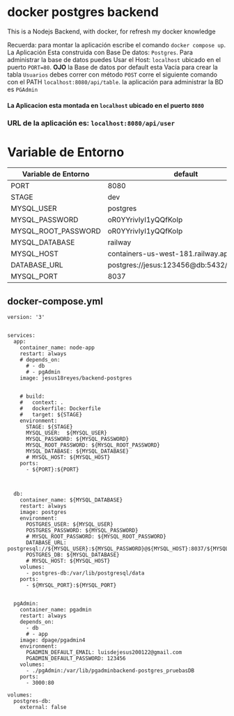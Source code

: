 # docker postgres backend
This is a Nodejs Backend, with docker, for refresh my docker knowledge 

Recuerda: para montar la aplicación escribe el comando ``` docker compose up ```.
La Aplicación Esta construida con Base De datos: ```Postgres```.
Para administrar la base de datos puedes Usar el Host: ```localhost``` ubicado en el puerto ```PORT=80```.
**OJO**  la Base de datos por default esta Vacía para crear la tabla ```Usuarios``` debes correr con método ```POST```  corre el siguiente comando con el PATH 
```localhost:8080/api/table```.
la aplicación para administrar la BD es ```PGAdmin```
#### La Aplicacion esta montada en ```localhost``` ubicado en el puerto ```8080```
### URL de la aplicación es:  ```localhost:8080/api/user```

# Variable de Entorno
| Variable de Entorno | default | 
|-- | -- |
| PORT | 8080 | 
| STAGE | dev | 
| MYSQL_USER | postgres  | 
| MYSQL_PASSWORD | oR0YYrivIyI1yQQfKoIp
| MYSQL_ROOT_PASSWORD | oR0YYrivIyI1yQQfKoIp
| MYSQL_DATABASE | railway
| MYSQL_HOST |  containers-us-west-181.railway.app
| DATABASE_URL | postgres://jesus:123456@db:5432/pruebasDB
| MYSQL_PORT | 8037 | 

## docker-compose.yml 
```
version: '3'


services:
  app: 
    container_name: node-app
    restart: always
    # depends_on:
      # - db
      # - pgAdmin
    image: jesus18reyes/backend-postgres
    
  
    # build:
    #   context: .
    #   dockerfile: Dockerfile
    #   target: ${STAGE}
    environment:
      STAGE: ${STAGE}
      MYSQL_USER:  ${MYSQL_USER}
      MYSQL_PASSWORD: ${MYSQL_PASSWORD}
      MYSQL_ROOT_PASSWORD: ${MYSQL_ROOT_PASSWORD}
      MYSQL_DATABASE: ${MYSQL_DATABASE}
      # MYSQL_HOST: ${MYSQL_HOST}
    ports:
      - ${PORT}:${PORT}
    
  

  db:
    container_name: ${MYSQL_DATABASE}
    restart: always
    image: postgres
    environment:
      POSTGRES_USER: ${MYSQL_USER}
      POSTGRES_PASSWORD: ${MYSQL_PASSWORD}
      # MYSQL_ROOT_PASSWORD: ${MYSQL_ROOT_PASSWORD}
      DATABASE_URL: postgresql://${MYSQL_USER}:${MYSQL_PASSWORD}@${MYSQL_HOST}:8037/${MYSQL_DATABASE}
      POSTGRES_DB: ${MYSQL_DATABASE}
      # MYSQL_HOST: ${MYSQL_HOST}
    volumes:
      - postgres-db:/var/lib/postgresql/data
    ports:
      - ${MYSQL_PORT}:${MYSQL_PORT}
    

  pgAdmin: 
    container_name: pgadmin
    restart: always
    depends_on:
      - db
      # - app
    image: dpage/pgadmin4
    environment:
      PGADMIN_DEFAULT_EMAIL: luisdejesus200122@gmail.com
      PGADMIN_DEFAULT_PASSWORD: 123456
    volumes:
      - ./pgAdmin:/var/lib/pgadminbackend-postgres_pruebasDB
    ports:
      - 3000:80
  
volumes:
  postgres-db:
    external: false

```

